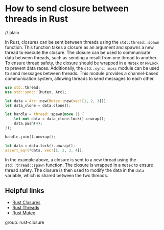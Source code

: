 # How to send closure between threads in Rust
// plain

In Rust, closures can be sent between threads using the `std::thread::spawn` function. This function takes a closure as an argument and spawns a new thread to execute the closure. The closure can be used to communicate data between threads, such as sending a result from one thread to another. To ensure thread safety, the closure should be wrapped in a `Mutex` or `RwLock` to prevent data races. Additionally, the `std::sync::mpsc` module can be used to send messages between threads. This module provides a channel-based communication system, allowing threads to send messages to each other.

```rust
use std::thread;
use std::sync::{Mutex, Arc};

let data = Arc::new(Mutex::new(vec![1, 2, 3]));
let data_clone = data.clone();

let handle = thread::spawn(move || {
    let mut data = data_clone.lock().unwrap();
    data.push(4);
});

handle.join().unwrap();

let data = data.lock().unwrap();
assert_eq!(*data, vec![1, 2, 3, 4]);
```

In the example above, a closure is sent to a new thread using the `std::thread::spawn` function. The closure is wrapped in a `Mutex` to ensure thread safety. The closure is then used to modify the data in the `data` variable, which is shared between the two threads.

## Helpful links
- [Rust Closures](https://doc.rust-lang.org/book/ch13-01-closures.html)
- [Rust Threads](https://doc.rust-lang.org/book/ch16-00-concurrency.html)
- [Rust Mutex](https://doc.rust-lang.org/std/sync/struct.Mutex.html)

group: rust-closure